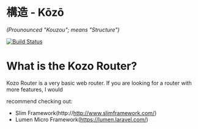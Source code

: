 # 構造 - Kōzō
*(Prounounced "Kouzou"; means "Structure")*

[![Build Status](https://travis-ci.org/getkozo/Router.svg?branch=master)](https://travis-ci.org/getkozo/Router)

# What is the Kozo Router?

Kozo Router is a very basic web router.  If you are looking for a router with more features, I would

recommend checking out:

* Slim Framework(http://http://www.slimframework.com/)
* Lumen Micro Framework(https://lumen.laravel.com/)


